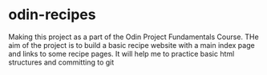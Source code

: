 # odin-recipes
Making this project as a part of the Odin Project Fundamentals Course.
THe aim of the project is to build a basic recipe website with a main
index page and links to some recipe pages. It will help me to practice
basic html structures and committing to git